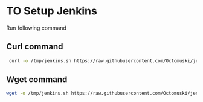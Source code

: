 # TO Setup Jenkins

Run following command


## Curl command
```bash
 curl -o /tmp/jenkins.sh https://raw.githubusercontent.com/Octomuski/jenkins-setup/refs/heads/main/jenkins-setup.sh | sudo chmod +x /tmp/jenkins.sh | bash /tmp/jenkins.sh

```



## Wget command
```bash
wget -o /tmp/jenkins.sh https://raw.githubusercontent.com/Octomuski/jenkins-setup/refs/heads/main/jenkins-setup.sh | sudo chmod +x /tmp/jenkins.sh | bash /tmp/jenkins.sh
```
